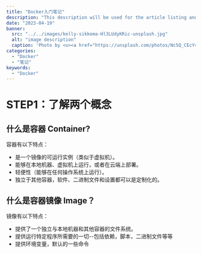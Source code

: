 ```yaml
---
title: "Docker入门笔记"
description: "This description will be used for the article listing and search results on Google."
date: "2023-04-19"
banner:
  src: "../../images/kelly-sikkema-Hl3LUdyKRic-unsplash.jpg"
  alt: "image description"
  caption: 'Photo by <u><a href="https://unsplash.com/photos/Nc5Q_CEcY44">Florian Olivo</a></u>'
categories:
  - "Docker"
  - "笔记"
keywords:
  - "Docker"
---
```


# STEP1：了解两个概念

## 什么是容器 Container?

容器有以下特点：

- 是一个镜像的可运行实例（类似于虚拟机）。
- 能够在本地机器、虚拟机上运行，或者在云端上部署。
- 轻便性（能够在任何操作系统上运行）。
- 独立于其他容器，软件、二进制文件和设置都可以是定制化的。

## 什么是容器镜像 Image？

镜像有以下特点：

- 提供了一个独立与本地机器和其他容器的文件系统。
- 提供运行特定程序所需要的一切--包括依赖，脚本，二进制文件等等
- 提供环境变量，默认的一些命令
